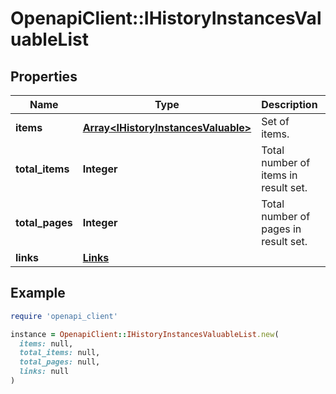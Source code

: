 # OpenapiClient::IHistoryInstancesValuableList

## Properties

| Name | Type | Description | Notes |
| ---- | ---- | ----------- | ----- |
| **items** | [**Array&lt;IHistoryInstancesValuable&gt;**](IHistoryInstancesValuable.md) | Set of items. |  |
| **total_items** | **Integer** | Total number of items in result set. |  |
| **total_pages** | **Integer** | Total number of pages in result set. |  |
| **links** | [**Links**](Links.md) |  | [optional] |

## Example

```ruby
require 'openapi_client'

instance = OpenapiClient::IHistoryInstancesValuableList.new(
  items: null,
  total_items: null,
  total_pages: null,
  links: null
)
```

